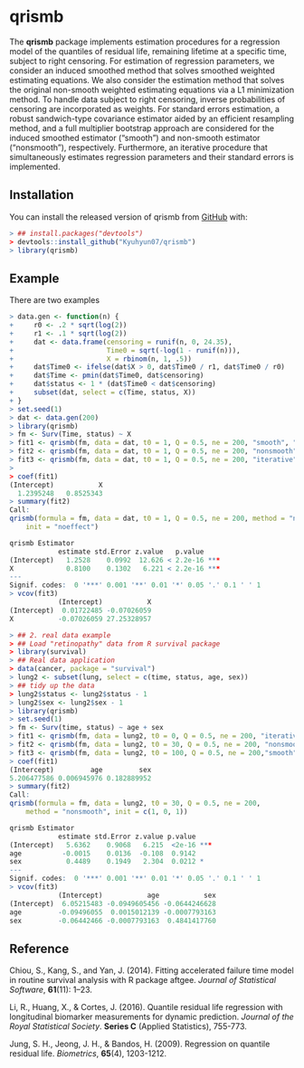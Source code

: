 
<!-- README.md is generated from README.Rmd. Please edit that file -->

# qrismb

<!-- badges: start -->
<!-- badges: end -->

The **qrismb** package implements estimation procedures for a regression
model of the quantiles of residual life, remaining lifetime at a
specific time, subject to right censoring. For estimation of regression
parameters, we consider an induced smoothed method that solves smoothed
weighted estimating equations. We also consider the estimation method
that solves the original non-smooth weighted estimating equations via a
L1 minimization method. To handle data subject to right censoring,
inverse probabilities of censoring are incorporated as weights. For
standard errors estimation, a robust sandwich-type covariance estimator
aided by an efficient resampling method, and a full multiplier bootstrap
approach are considered for the induced smoothed estimator (“smooth”)
and non-smooth estimator (“nonsmooth”), respectively. Furthermore, an
iterative procedure that simultaneously estimates regression parameters
and their standard errors is implemented.

## Installation

You can install the released version of qrismb from
[GitHub](https://github.com/Kyuhyun07/qrismb) with:

``` r
> ## install.packages("devtools")
> devtools::install_github("Kyuhyun07/qrismb")
> library(qrismb)
```

## Example

There are two examples

``` r
> data.gen <- function(n) {
+     r0 <- .2 * sqrt(log(2))
+     r1 <- .1 * sqrt(log(2))
+     dat <- data.frame(censoring = runif(n, 0, 24.35),
+                       Time0 = sqrt(-log(1 - runif(n))),
+                       X = rbinom(n, 1, .5))
+     dat$Time0 <- ifelse(dat$X > 0, dat$Time0 / r1, dat$Time0 / r0)
+     dat$Time <- pmin(dat$Time0, dat$censoring)
+     dat$status <- 1 * (dat$Time0 < dat$censoring)
+     subset(dat, select = c(Time, status, X))
+ }
> set.seed(1)
> dat <- data.gen(200)
> library(qrismb)
> fm <- Surv(Time, status) ~ X
> fit1 <- qrismb(fm, data = dat, t0 = 1, Q = 0.5, ne = 200, "smooth", "rq")
> fit2 <- qrismb(fm, data = dat, t0 = 1, Q = 0.5, ne = 200, "nonsmooth", "noeffect")
> fit3 <- qrismb(fm, data = dat, t0 = 1, Q = 0.5, ne = 200, "iterative", c(2,1))
> 
> coef(fit1)
(Intercept)           X 
  1.2395248   0.8525343 
> summary(fit2)
Call:
qrismb(formula = fm, data = dat, t0 = 1, Q = 0.5, ne = 200, method = "nonsmooth", 
    init = "noeffect")

qrismb Estimator
            estimate std.Error z.value   p.value    
(Intercept)   1.2528    0.0992  12.626 < 2.2e-16 ***
X             0.8100    0.1302   6.221 < 2.2e-16 ***
---
Signif. codes:  0 '***' 0.001 '**' 0.01 '*' 0.05 '.' 0.1 ' ' 1
> vcov(fit3)
            (Intercept)           X
(Intercept)  0.01722485 -0.07026059
X           -0.07026059 27.25328957
```

``` r
> ## 2. real data example
> ## Load "retinopathy" data from R survival package
> library(survival)
> ## Real data application
> data(cancer, package = "survival")
> lung2 <- subset(lung, select = c(time, status, age, sex))
> ## tidy up the data
> lung2$status <- lung2$status - 1
> lung2$sex <- lung2$sex - 1
> library(qrismb)
> set.seed(1)
> fm <- Surv(time, status) ~ age + sex
> fit1 <- qrismb(fm, data = lung2, t0 = 0, Q = 0.5, ne = 200, "iterative", "rq")
> fit2 <- qrismb(fm, data = lung2, t0 = 30, Q = 0.5, ne = 200, "nonsmooth", c(1,0,1))
> fit3 <- qrismb(fm, data = lung2, t0 = 100, Q = 0.5, ne = 200,"smooth", "noeffect")
> coef(fit1)
(Intercept)         age         sex 
5.206477586 0.006945976 0.182889952 
> summary(fit2)
Call:
qrismb(formula = fm, data = lung2, t0 = 30, Q = 0.5, ne = 200, 
    method = "nonsmooth", init = c(1, 0, 1))

qrismb Estimator
            estimate std.Error z.value p.value    
(Intercept)   5.6362    0.9068   6.215  <2e-16 ***
age          -0.0015    0.0136  -0.108  0.9142    
sex           0.4489    0.1949   2.304  0.0212 *  
---
Signif. codes:  0 '***' 0.001 '**' 0.01 '*' 0.05 '.' 0.1 ' ' 1
> vcov(fit3)
            (Intercept)           age           sex
(Intercept)  6.05215483 -0.0949605456 -0.0644246628
age         -0.09496055  0.0015012139 -0.0007793163
sex         -0.06442466 -0.0007793163  0.4841417760
```

## Reference

Chiou, S., Kang, S., and Yan, J. (2014). Fitting accelerated failure
time model in routine survival analysis with R package aftgee. *Journal
of Statistical Software*, **61**(11): 1–23.

Li, R., Huang, X., & Cortes, J. (2016). Quantile residual life
regression with longitudinal biomarker measurements for dynamic
prediction. *Journal of the Royal Statistical Society*. **Series C**
(Applied Statistics), 755-773.

Jung, S. H., Jeong, J. H., & Bandos, H. (2009). Regression on quantile
residual life. *Biometrics*, **65**(4), 1203-1212.
